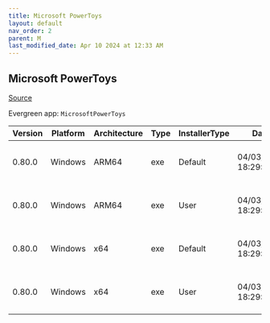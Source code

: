 ```yaml
---
title: Microsoft PowerToys
layout: default
nav_order: 2
parent: M
last_modified_date: Apr 10 2024 at 12:33 AM
---
```


## Microsoft PowerToys

[Source](https://github.com/microsoft/PowerToys/)

Evergreen app: `MicrosoftPowerToys`

| Version | Platform | Architecture | Type | InstallerType | Date                | Size      | URI                                                                                                                                                                                                          |
| ------- | -------- | ------------ | ---- | ------------- | ------------------- | --------- | ------------------------------------------------------------------------------------------------------------------------------------------------------------------------------------------------------------ |
| 0.80.0  | Windows  | ARM64        | exe  | Default       | 04/03/2024 18:29:13 | 260355672 | [https://github.com/microsoft/PowerToys/releases/download/v0.80.0/PowerToysSetup-0.80.0-arm64.exe](https://github.com/microsoft/PowerToys/releases/download/v0.80.0/PowerToysSetup-0.80.0-arm64.exe)         |
| 0.80.0  | Windows  | ARM64        | exe  | User          | 04/03/2024 18:29:13 | 260356112 | [https://github.com/microsoft/PowerToys/releases/download/v0.80.0/PowerToysUserSetup-0.80.0-arm64.exe](https://github.com/microsoft/PowerToys/releases/download/v0.80.0/PowerToysUserSetup-0.80.0-arm64.exe) |
| 0.80.0  | Windows  | x64          | exe  | Default       | 04/03/2024 18:29:13 | 266013744 | [https://github.com/microsoft/PowerToys/releases/download/v0.80.0/PowerToysSetup-0.80.0-x64.exe](https://github.com/microsoft/PowerToys/releases/download/v0.80.0/PowerToysSetup-0.80.0-x64.exe)             |
| 0.80.0  | Windows  | x64          | exe  | User          | 04/03/2024 18:29:13 | 266010192 | [https://github.com/microsoft/PowerToys/releases/download/v0.80.0/PowerToysUserSetup-0.80.0-x64.exe](https://github.com/microsoft/PowerToys/releases/download/v0.80.0/PowerToysUserSetup-0.80.0-x64.exe)     |
